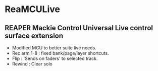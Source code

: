 # ReaMCULive
## REAPER Mackie Control Universal Live control surface extension
* Modified MCU to better suite live needs.
* Rec arm 1-8 : fixed bank/page/layer shortcuts.
* Flip : 'Sends on faders' to selected track.
* Rewind : Clear solo